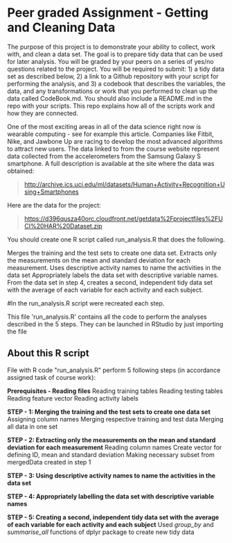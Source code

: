 # Peer graded Assignment - Getting and Cleaning Data 
The purpose of this project is to demonstrate your ability to collect, work with, and clean a data set. The goal is to prepare tidy data that can be used for later analysis. You will be graded by your peers on a series of yes/no questions related to the project. You will be required to submit: 1) a tidy data set as described below, 2) a link to a Github repository with your script for performing the analysis, and 3) a codebook that describes the variables, the data, and any transformations or work that you performed to clean up the data called CodeBook.md. You should also include a README.md in the repo with your scripts. This repo explains how all of the scripts work and how they are connected.

One of the most exciting areas in all of the data science right now is wearable computing - see for example this article. Companies like Fitbit, Nike, and Jawbone Up are racing to develop the most advanced algorithms to attract new users. The data linked to from the course website represent data collected from the accelerometers from the Samsung Galaxy S smartphone. A full description is available at the site where the data was obtained:

> http://archive.ics.uci.edu/ml/datasets/Human+Activity+Recognition+Using+Smartphones

Here are the data for the project:

> https://d396qusza40orc.cloudfront.net/getdata%2Fprojectfiles%2FUCI%20HAR%20Dataset.zip

You should create one R script called run_analysis.R that does the following.

Merges the training and the test sets to create one data set.
Extracts only the measurements on the mean and standard deviation for each measurement.
Uses descriptive activity names to name the activities in the data set
Appropriately labels the data set with descriptive variable names.
From the data set in step 4, creates a second, independent tidy data set with the average of each variable for each activity and each subject.

#In the run_analysis.R script were recreated each step.

This file 'run_analysis.R' contains all the code to perform the analyses described in the 5 steps. They can be launched in RStudio by just importing the file

## About this R script
File with R code "run_analysis.R" perform 5 following steps (in accordance assigned task of course work):

**Prerequisites - Reading files** 
Reading training tables
Reading testing tables
Reading feature vector
Reading activity labels

**STEP - 1: Merging the training and the test sets to create one data set**
Assigning column names
Merging respective training and test data
Merging all data in one set

**STEP - 2: Extracting only the measurements on the mean and standard deviation for each measurement**
Reading column names
Create vector for defining ID, mean and standard deviation
Making necessary subset from mergedData created in step 1

**STEP - 3: Using descriptive activity names to name the activities in the data set**

**STEP - 4: Appropriately labelling the data set with descriptive variable names**

**STEP - 5: Creating a second, independent tidy data set with the average of each variable for each activity and each subject**
Used *group_by* and *summarise_all* functions of dplyr package to create new tidy data
